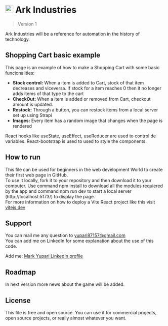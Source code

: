 <h1><img src="./favicon2.ico" alt="personal logo" width=25> Ark Industries</h1>

> Version 1

Ark Industries will be a reference for automation in the history of technology.

## Shopping Cart basic example

This page is an example of how to make a Shopping Cart with some basic funcionalities:

<ul>
  <li><strong>Stock control:</strong> When a item is added to Cart, stock of that item decreases and viceversa. If stock for a item reaches 0 then it no longer adds items of that type to the cart</li>
  <li><strong>CheckOut:</strong> When a item is added or removed from Cart, checkout amount is updated.</li>
  <li><strong>Restock:</strong> Through a button, you can restock items from a local server set up using Strapi</li>
  <li><strong>Images:</strong> Every item has a random image that changes when the page is rendered</li>
</ul>
React hooks like useState, useEffect, useReducer are used to control de variables.  
React-bootstrap is used to used to style the components.

## How to run

This file can be used for beginners in the web development World to create their first web page in GitHub.  
To use it locally, fork it to your repository and then download it to your computer. Use command npm install to download all the modules requiered by the app and command npm run dev to start a local server (http://localhost:5173/) to display the page.  
For more information on how to deploy a Vite React project like this visit <a href="https://vitejs.dev/guide/#scaffolding-your-first-vite-project" target="_blank">vitejs.dev</a>

## Support

You can mail me any question to yupari87157@gmail.com  
You can add me on LinkedIn for some explanation about the use of this code.

<p>Add me: <a href="https://www.linkedin.com/in/markyupariruiz/" target="_blank">Mark Yupari LinkedIn profile</a></p>

## Roadmap

In next version more news about the game will be added.

## License

This file is free and open source. You can use it for commercial projects, open source projects, or really almost whatever you want.

